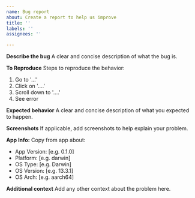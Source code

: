 ```yaml
---
name: Bug report
about: Create a report to help us improve
title: ''
labels: ''
assignees: ''

---
```


**Describe the bug**
A clear and concise description of what the bug is.

**To Reproduce**
Steps to reproduce the behavior:
1. Go to '...'
2. Click on '....'
3. Scroll down to '....'
4. See error

**Expected behavior**
A clear and concise description of what you expected to happen.

**Screenshots**
If applicable, add screenshots to help explain your problem.

**App Info:** 
Copy from app about:
 - App Version: [e.g. 0.1.0]
 - Platform: [e.g. darwin]
 - OS Type: [e.g. Darwin]
 - OS Version: [e.g. 13.3.1]
 - OS Arch: [e.g. aarch64]

**Additional context**
Add any other context about the problem here.
